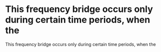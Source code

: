 # This frequency bridge occurs only during certain time periods, when the

This frequency bridge occurs only during certain time periods, when the
